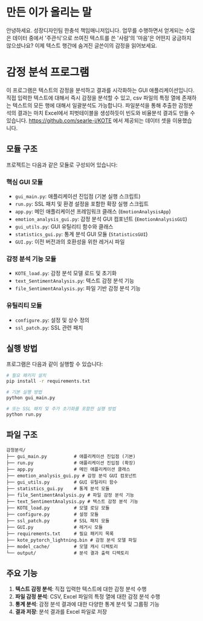 # 만든 이가 올리는 말
안녕하세요. 성장디자인팀 한충석 책임매니저입니다.
업무를 수행하면서 얻게되는 수많은 데이터 중에서
'주관식'으로 쓰여진 텍스트를 쓴 '사람'의 '마음'은 어떤지 궁금하지 않으셨나요?
이제 텍스트 행간에 숨겨진 글쓴이의 감정을 읽어보세요.

# 감정 분석 프로그램
이 프로그램은 텍스트의 감정을 분석하고 결과를 시각화하는 GUI 애플리케이션입니다.
직접 입력한 텍스트에 대해서 즉시 감정을 분석할 수 있고,
csv 파일의 특정 열에 존재하는 텍스트의 모든 행에 대해서 일괄분석도 가능합니다.
파일분석을 통해 추출한 감정분석의 결과는
마치 Excel에서 피벗테이블을 생성하듯이 빈도와 비율분석 결과도 만들 수 있습니다.
https://github.com/searle-j/KOTE 에서 제공되는 데이터 셋을 이용했습니다.

## 모듈 구조
프로젝트는 다음과 같은 모듈로 구성되어 있습니다:

### 핵심 GUI 모듈
- `gui_main.py`: 애플리케이션 진입점 (기본 실행 스크립트)
- `run.py`: SSL 패치 및 환경 설정을 포함한 확장 실행 스크립트
- `app.py`: 메인 애플리케이션 프레임워크 클래스 (`EmotionAnalysisApp`)
- `emotion_analysis_gui.py`: 감정 분석 GUI 컴포넌트 (`EmotionAnalysisGUI`)
- `gui_utils.py`: GUI 유틸리티 함수와 클래스
- `statistics_gui.py`: 통계 분석 GUI 모듈 (`StatisticsGUI`)
- `GUI.py`: 이전 버전과의 호환성을 위한 레거시 파일

### 감정 분석 기능 모듈
- `KOTE_load.py`: 감정 분석 모델 로드 및 초기화
- `text_SentimentAnalysis.py`: 텍스트 감정 분석 기능
- `file_SentimentAnalysis.py`: 파일 기반 감정 분석 기능

### 유틸리티 모듈
- `configure.py`: 설정 및 상수 정의
- `ssl_patch.py`: SSL 관련 패치

## 실행 방법

프로그램은 다음과 같이 실행할 수 있습니다:

```bash
# 필요 패키지 설치
pip install -r requirements.txt

# 기본 실행 방법
python gui_main.py

# 또는 SSL 패치 및 추가 초기화를 포함한 실행 방법
python run.py
```

## 파일 구조

```
감정분석/
├── gui_main.py          # 애플리케이션 진입점 (기본)
├── run.py               # 애플리케이션 진입점 (확장)
├── app.py               # 메인 애플리케이션 클래스
├── emotion_analysis_gui.py # 감정 분석 GUI 컴포넌트
├── gui_utils.py         # GUI 유틸리티 함수
├── statistics_gui.py    # 통계 분석 모듈
├── file_SentimentAnalysis.py # 파일 감정 분석 기능
├── text_SentimentAnalysis.py # 텍스트 감정 분석 기능
├── KOTE_load.py         # 모델 로딩 모듈
├── configure.py         # 설정 모듈
├── ssl_patch.py         # SSL 패치 모듈
├── GUI.py               # 레거시 모듈
├── requirements.txt     # 필요 패키지 목록
├── kote_pytorch_lightning.bin # 감정 분석 모델 파일
├── model_cache/         # 모델 캐시 디렉토리 
└── output/              # 분석 결과 출력 디렉토리
```

## 주요 기능

1. **텍스트 감정 분석**: 직접 입력한 텍스트에 대한 감정 분석 수행
2. **파일 감정 분석**: CSV, Excel 파일의 특정 열에 대한 감정 분석 수행
3. **통계 분석**: 감정 분석 결과에 대한 다양한 통계 분석 및 그룹핑 기능
4. **결과 저장**: 분석 결과를 Excel 파일로 저장 